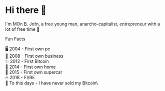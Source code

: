 # Hi there 👋

I'm MOn ₿. Jofn, a free young man, anarcho-capitalist, entrepreneur with a lot of free time 🤫

Fun Facts

🖥️ 2004 - First own pc\
🎉 2008 - First own business\
✨ 2012 - First Bitcoin\
🏡 2014 - First own home\
🚗 2015 - First own supercar\
🔥 2018 - FI/RE\
🚨 To this days - I have never sold my Bitcoin\
